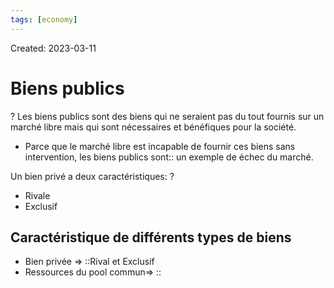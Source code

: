 ```yaml
---
tags: [economy] 
---
```

Created: 2023-03-11

# Biens publics
?
Les biens publics sont des biens qui ne seraient pas du tout fournis sur un marché libre mais qui sont nécessaires et bénéfiques pour la société.

- Parce que le marché libre est incapable de fournir ces biens sans intervention, les biens publics sont:: un exemple de échec du marché.

Un bien privé a deux caractéristiques:
?
- Rivale
- Exclusif

## Caractéristique de différents types de biens
- Bien privée => ::Rival et Exclusif
- Ressources du pool commun=> ::